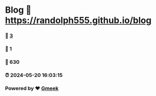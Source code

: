 # Blog :link: https://randolph555.github.io/blog 
### :page_facing_up: [3](https://randolph555.github.io/blog/tag.html) 
### :speech_balloon: 1 
### :hibiscus: 630 
### :alarm_clock: 2024-05-20 16:03:15 
### Powered by :heart: [Gmeek](https://github.com/Meekdai/Gmeek)
